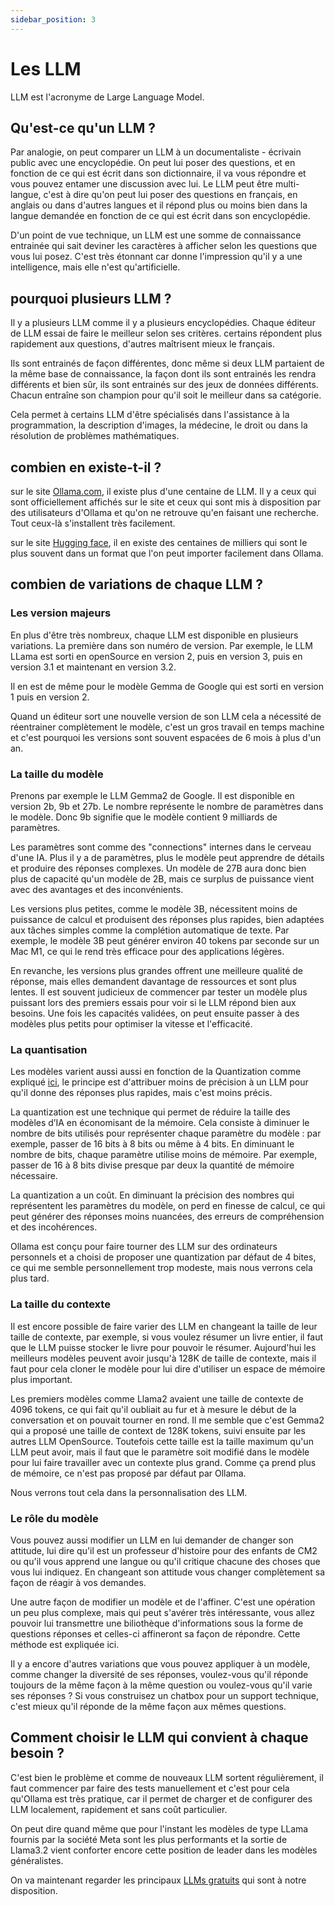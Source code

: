 ```yaml
---
sidebar_position: 3
---
```


# Les LLM

LLM est l'acronyme de Large Language Model.

## Qu'est-ce qu'un LLM ?

Par analogie, on peut comparer un LLM à un documentaliste - écrivain public avec une encyclopédie. On peut lui poser des questions, et en fonction de ce qui est écrit dans son dictionnaire, il va vous répondre et vous pouvez entamer une discussion avec lui. Le LLM peut être multi-langue, c'est à dire qu'on peut lui poser des questions en français, en anglais ou dans d'autres langues et il répond plus ou moins bien dans la langue demandée en fonction de ce qui est écrit dans son encyclopédie.

D'un point de vue technique, un LLM est une somme de connaissance entrainée qui sait deviner les caractères à afficher selon les questions que vous lui posez. C'est très étonnant car donne l'impression qu'il y a une intelligence, mais elle n'est qu'artificielle.

## pourquoi plusieurs LLM ?

Il y a plusieurs LLM comme il y a plusieurs encyclopédies. Chaque éditeur de LLM essai de faire le meilleur selon ses critères. certains répondent plus rapidement aux questions, d'autres maîtrisent mieux le français.

Ils sont entrainés de façon différentes, donc même si deux LLM partaient de la même base de connaissance, la façon dont ils sont entrainés les rendra différents et bien sûr, ils sont entrainés sur des jeux de données différents. Chacun entraîne son champion pour qu'il soit le meilleur dans sa catégorie.

Cela permet à certains LLM d'être spécialisés dans l'assistance à la programmation, la description d'images, la médecine, le droit ou dans la résolution de problèmes mathématiques.

## combien en existe-t-il ?

sur le site [Ollama.com](https://ollama.com), il existe plus d'une centaine de LLM. Il y a ceux qui sont officiellement affichés sur le site et ceux qui sont mis à disposition par des utilisateurs d'Ollama et qu'on ne retrouve qu'en faisant une recherche. Tout ceux-là s'installent très facilement.

sur le site [Hugging face](https://huggingface.com), il en existe des centaines de milliers qui sont le plus souvent dans un format que l'on peut importer facilement dans Ollama.

## combien de variations de chaque LLM ?

### Les version majeurs

En plus d'être très nombreux, chaque LLM est disponible en plusieurs variations. La première dans son numéro de version. Par exemple, le LLM LLama est sorti en openSource en version 2, puis en version 3, puis en version 3.1 et maintenant en version 3.2.

Il en est de même pour le modèle Gemma de Google qui est sorti en version 1 puis en version 2.

Quand un éditeur sort une nouvelle version de son LLM cela a nécessité de réentrainer complètement le modèle, c'est un gros travail en temps machine et c'est pourquoi les versions sont souvent espacées de 6 mois à plus d'un an.

### La taille du modèle

Prenons par exemple le LLM Gemma2 de Google. Il est disponible en version 2b, 9b et 27b. Le nombre représente le nombre de paramètres dans le modèle. Donc 9b signifie que le modèle contient 9 milliards de paramètres.

Les paramètres sont comme des "connections" internes dans le cerveau d'une IA. Plus il y a de paramètres, plus le modèle peut apprendre de détails et produire des réponses complexes. Un modèle de 27B aura donc bien plus de capacité qu'un modèle de 2B, mais ce surplus de puissance vient avec des avantages et des inconvénients.

Les versions plus petites, comme le modèle 3B, nécessitent moins de puissance de calcul et produisent des réponses plus rapides, bien adaptées aux tâches simples comme la complétion automatique de texte. Par exemple, le modèle 3B peut générer environ 40 tokens par seconde sur un Mac M1, ce qui le rend très efficace pour des applications légères.

En revanche, les versions plus grandes offrent une meilleure qualité de réponse, mais elles demandent davantage de ressources et sont plus lentes. Il est souvent judicieux de commencer par tester un modèle plus puissant lors des premiers essais pour voir si le LLM répond bien aux besoins. Une fois les capacités validées, on peut ensuite passer à des modèles plus petits pour optimiser la vitesse et l'efficacité.

### La quantisation

Les modèles varient aussi aussi en fonction de la Quantization comme expliqué [ici](https://www.manuel.fr/learn/Principes/Quantisastion), le principe est d'attribuer moins de précision à un LLM pour qu'il donne des réponses plus rapides, mais c'est moins précis.

La quantization est une technique qui permet de réduire la taille des modèles d’IA en économisant de la mémoire. Cela consiste à diminuer le nombre de bits utilisés pour représenter chaque paramètre du modèle : par exemple, passer de 16 bits à 8 bits ou même à 4 bits. En diminuant le nombre de bits, chaque paramètre utilise moins de mémoire. Par exemple, passer de 16 à 8 bits divise presque par deux la quantité de mémoire nécessaire.

La quantization a un coût. En diminuant la précision des nombres qui représentent les paramètres du modèle, on perd en finesse de calcul, ce qui peut générer des réponses moins nuancées, des erreurs de compréhension et des incohérences.

Ollama est conçu pour faire tourner des LLM sur des ordinateurs personnels et a choisi de proposer une quantization par défaut de 4 bites, ce qui me semble personnellement trop modeste, mais nous verrons cela plus tard.

### La taille du contexte

Il est encore possible de faire varier des LLM en changeant la taille de leur taille de contexte, par exemple, si vous voulez résumer un livre entier, il faut que le LLM puisse stocker le livre pour pouvoir le résumer. Aujourd'hui les meilleurs modèles peuvent avoir jusqu'à 128K de taille de contexte, mais il faut pour cela cloner le modèle pour lui dire d'utiliser un espace de mémoire plus important.

Les premiers modèles comme Llama2 avaient une taille de contexte de 4096 tokens, ce qui fait qu'il oubliait au fur et à mesure le début de la conversation et on pouvait tourner en rond. Il me semble que c'est Gemma2 qui a proposé une taille de context de 128K tokens, suivi ensuite par les autres LLM OpenSource. Toutefois cette taille est la taille maximum qu'un LLM peut avoir, mais il faut que le paramètre soit modifié dans le modèle pour lui faire travailler avec un contexte plus grand. Comme ça prend plus de mémoire, ce n'est pas proposé par défaut par Ollama.

Nous verrons tout cela dans la personnalisation des LLM.

### Le rôle du modèle

Vous pouvez aussi modifier un LLM en lui demander de changer son attitude, lui dire qu'il est un professeur d'histoire pour des enfants de CM2 ou qu'il vous apprend une langue ou qu'il critique chacune des choses que vous lui indiquez. En changeant son attitude vous changer complètement sa façon de réagir à vos demandes.

Une autre façon de modifier un modèle et de l'affiner. C'est une opération un peu plus complexe, mais qui peut s'avérer très intéressante, vous allez pouvoir lui transmettre une biliothèque d'informations sous la forme de questions réponses et celles-ci affineront sa façon de répondre. Cette méthode est expliquée ici.

Il y a encore d'autres variations que vous pouvez appliquer à un modèle, comme changer la diversité de ses réponses, voulez-vous qu'il réponde toujours de la même façon à la même question ou voulez-vous qu'il varie ses réponses ? Si vous construisez un chatbox pour un support technique, c'est mieux qu'il réponde de la même façon aux mêmes questions.

## Comment choisir le LLM qui convient à chaque besoin ?

C'est bien le problème et comme de nouveaux LLM sortent régulièrement, il faut commencer par faire des tests manuellement et c'est pour cela qu'Ollama est très pratique, car il permet de charger et de configurer des LLM localement, rapidement et sans coût particulier.

On peut dire quand même que pour l'instant les modèles de type LLama fournis par la société Meta sont les plus performants et la sortie de Llama3.2 vient conforter encore cette position de leader dans les modèles généralistes.

On va maintenant regarder les principaux [LLMs gratuits](/category/llms-gratuits) qui sont à notre disposition.
